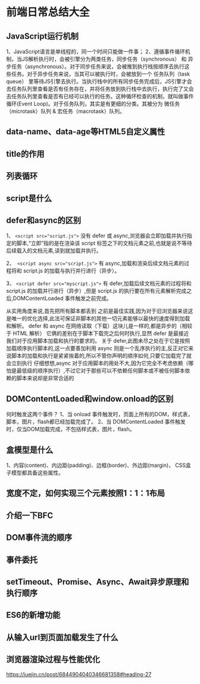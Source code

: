 # 前端日常总结大全
## JavaScript运行机制
1、JavaScript语言是单线程的，同一个时间只能做一件事；
2、遵循事件循环机制，当JS解析执行时，会被引擎分为两类任务，同步任务（synchronous） 和 异步任务（asynchronous）。对于同步任务来说，会被推到执行栈按顺序去执行这些任务。对于异步任务来说，当其可以被执行时，会被放到一个 任务队列（task queue） 里等待JS引擎去执行。当执行栈中的所有同步任务完成后，JS引擎才会去任务队列里查看是否有任务存在，并将任务放到执行栈中去执行，执行完了又会去任务队列里查看是否有已经可以执行的任务。这种循环检查的机制，就叫做事件循环(Event Loop)。对于任务队列，其实是有更细的分类。其被分为 微任务（microtask）队列 & 宏任务（macrotask）队列。

## data-name、data-age等HTML5自定义属性
## title的作用
## 列表循环
## script是什么

## defer和async的区别
1、 `<script src="script.js">` 没有 defer 或 async,浏览器会立即加载并执行指定的脚本,“立即”指的是在渲染该 script 标签之下的文档元素之前,也就是说不等待后续载入的文档元素,读到就加载并执行。

2、` <script async src="script.js">` 有 async,加载和渲染后续文档元素的过程将和 script.js 的加载与执行并行进行（异步）。

3、 `<script defer src="myscript.js">` 有 defer,加载后续文档元素的过程将和 script.js 的加载并行进行（异步）,但是 script.js 的执行要在所有元素解析完成之后,DOMContentLoaded 事件触发之前完成。

从实用角度来说,首先把所有脚本都丢到 </body> 之前是最佳实践,因为对于旧浏览器来说这是唯一的优化选择,此法可保证非脚本的其他一切元素能够以最快的速度得到加载和解析。
defer 和 async 在网络读取（下载）这块儿是一样的,都是异步的（相较于 HTML 解析）
它俩的差别在于脚本下载完之后何时执行,显然 defer 是最接近我们对于应用脚本加载和执行的要求的。
关于 defer,此图未尽之处在于它是按照加载顺序执行脚本的,这一点要善加利用
async 则是一个乱序执行的主,反正对它来说脚本的加载和执行是紧紧挨着的,所以不管你声明的顺序如何,只要它加载完了就会立刻执行
仔细想想,async 对于应用脚本的用处不大,因为它完全不考虑依赖（哪怕是最低级的顺序执行）,不过它对于那些可以不依赖任何脚本或不被任何脚本依赖的脚本来说却是非常合适的

## DOMContentLoaded和window.onload的区别
何时触发这两个事件？
1、当 onload 事件触发时，页面上所有的DOM，样式表，脚本，图片，flash都已经加载完成了。
2、当 DOMContentLoaded 事件触发时，仅当DOM加载完成，不包括样式表，图片，flash。


## 盒模型是什么
1、内容(content)、内边距(padding)、边框(border)、外边距(margin)， CSS盒子模型都具备这些属性。

## 宽度不定，如何实现三个元素按照1：1：1布局
## 介绍一下BFC
## DOM事件流的顺序
## 事件委托
## setTimeout、Promise、Async、Await异步原理和执行顺序
## ES6的新增功能
## 从输入url到页面加载发生了什么

## 浏览器渲染过程与性能优化
https://juejin.cn/post/6844904040346681358#heading-27

